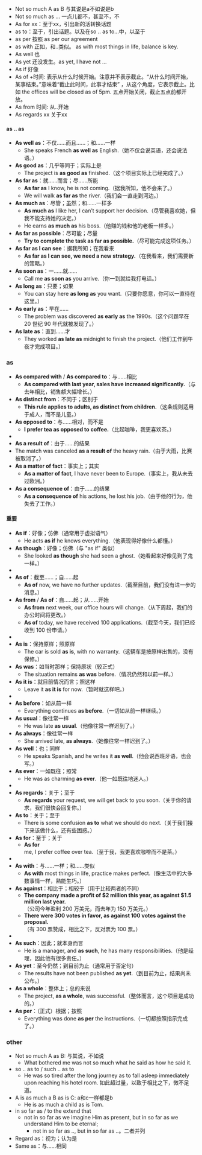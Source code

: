 - Not so much A as B 与其说是a不如说是b
- Not so much as … 一点儿都不，甚至不，不
- As for xx：至于xx，引出新的活转换话题
- as to：至于，引出话题。以及在so .. as to…中，以至于
- as per 按照 as per our agreement
- as with 正如，和..类似。 as with most things in life, balance is key.
- As well 也
- As yet 还没发生。as yet, I have not …
- As if 好像
- As of +时间: 表示从什么时候开始。注意并不表示截止。“从什么时间开始，某事结束。”意味着“截止此时间，此事才结束” ，从这个角度，它表示截止。比如 the offices will be closed as of 5pm. 五点开始关闭，截止五点前都开放。
- As from 时间: 从..开始
- As regards xx 关于xx

#### as .. as 
- **As well as**：不仅……而且……；和……一样  
  - She speaks French **as well as** English.（她不仅会说英语，还会说法语。）  
- **As good as**：几乎等同于；实际上是  
  - The project is **as good as** finished.（这个项目实际上已经完成了。）  
- **As far as**：就……而言；尽……所能  
  - **As far as** I know, he is not coming.（据我所知，他不会来了。）  
  - We will walk **as far as** the river.（我们会一直走到河边。）  
- **As much as**：尽管；虽然；和……一样多  
  - **As much as** I like her, I can’t support her decision.（尽管我喜欢她，但我不能支持她的决定。）  
  - He earns **as much as** his boss.（他赚的钱和他的老板一样多。）  
- **As far as possible**：尽可能；尽量  
  - **Try to complete the task as far as possible.**（尽可能完成这项任务。）  
- **As far as I can see**：据我所知；在我看来  
  - **As far as I can see, we need a new strategy.**（在我看来，我们需要新的策略。）  
- **As soon as**：一……就……  
  - Call me **as soon as** you arrive.（你一到就给我打电话。）  
- **As long as**：只要；如果  
  - You can stay here **as long as** you want.（只要你愿意，你可以一直待在这里。）  
- **As early as**：早在……  
  - The problem was discovered **as early as** the 1990s.（这个问题早在 20 世纪 90 年代就被发现了。）  
- **As late as**：直到……才  
  - They worked **as late as** midnight to finish the project.（他们工作到午夜才完成项目。）  

### as 
- **As compared with** / **As compared to**：与……相比  
  - **As compared with last year, sales have increased significantly.**（与去年相比，销售额大幅增长。）  
- **As distinct from**：不同于；区别于  
  - **This rule applies to adults, as distinct from children.**（这条规则适用于成人，而不是儿童。）  
- **As opposed to**：与……相对，而不是  
  - **I prefer tea as opposed to coffee.**（比起咖啡，我更喜欢茶。）  
-
-  **As a result of**：由于……的结果  
  - The match was canceled **as a result of** the heavy rain.（由于大雨，比赛被取消了。）  
- **As a matter of fact**：事实上；其实  
  - **As a matter of fact**, I have never been to Europe.（事实上，我从未去过欧洲。）  
- **As a consequence of**：由于……的结果  
  - **As a consequence of** his actions, he lost his job.（由于他的行为，他失去了工作。）  

#### 重要

- **As if**：好像；仿佛（通常用于虚拟语气）  
  - He acts **as if** he knows everything.（他表现得好像什么都懂。）  
- **As though**：好像；仿佛（与 "as if" 类似）  
  - She looked **as though** she had seen a ghost.（她看起来好像见到了鬼一样。）  
- 
- **As of**：截至……；自……起  
  - **As of** now, we have no further updates.（截至目前，我们没有进一步的消息。）  
- **As from** / **As of**：自……起；从……开始  
  - **As from** next week, our office hours will change.（从下周起，我们的办公时间将更改。）  
  - **As of** today, we have received 100 applications.（截至今天，我们已经收到 100 份申请。） 
-
- **As is**：保持原样；照原样  
  - The car is sold **as is**, with no warranty.（这辆车是按原样出售的，没有保修。）  
- **As was**：如当时那样；保持原状（较正式）  
  - The situation remains **as was** before.（情况仍然和以前一样。）  
- **As it is**：就目前情况而言；照这样  
  - Leave it **as it is** for now.（暂时就这样吧。）  
-
- **As before**：如从前一样  
  - Everything continues **as before**.（一切如从前一样继续。）
- **As usual**：像往常一样  
  - He was late **as usual**.（他像往常一样迟到了。）    
- **As always**：像往常一样  
  - She arrived late, **as always**.（她像往常一样迟到了。）
- **As well**：也；同样  
  - He speaks Spanish, and he writes it **as well**.（他会说西班牙语，也会写。）
- **As ever**：一如既往；照常  
  - He was as charming **as ever**.（他一如既往地迷人。）     
-
- **As regards**：关于；至于  
  - **As regards** your request, we will get back to you soon.（关于你的请求，我们很快会回复你。）  
- **As to**：关于；至于  
  - There is some confusion **as to** what we should do next.（关于我们接下来该做什么，还有些困惑。）  
- **As for**：至于；关于  
  - **As for** me, I prefer coffee over tea.（至于我，我更喜欢咖啡而不是茶。）  
-
- **As with**：与……一样；和……类似  
  - **As with** most things in life, practice makes perfect.（像生活中的大多数事情一样，熟能生巧。）  
- **As against**：相比于；相较于（用于比较两者的不同）
  - **The company made a profit of $2 million this year, as against $1.5 million last year.**  
  （公司今年盈利 200 万美元，而去年为 150 万美元。）  
  - **There were 300 votes in favor, as against 100 votes against the proposal.**  
  （有 300 票赞成，相比之下，反对票为 100 票。）  
- 
- **As such**：因此；就本身而言  
  - He is a manager, and **as such**, he has many responsibilities.（他是经理，因此他有很多责任。）
- **As yet**：至今仍然；到目前为止（通常用于否定句）  
  - The results have not been published **as yet**.（到目前为止，结果尚未公布。）
- **As a whole**：整体上；总的来说  
  - The project, **as a whole**, was successful.（整体而言，这个项目是成功的。）  
- **As per**：（正式）根据；按照  
  - Everything was done **as per** the instructions.（一切都按照指示完成了。）   

### other
- Not so much A as B: 与其说，不如说
  - What bothered me was not so much what he said as how he said it.
- so .. as to / such .. as to
  - He was so tired after the long journey as to fall asleep immediately upon reaching his hotel room. 如此超过量，以致于相比之下，微不足道。
- A is as much a B as is C: a和c一样都是b
  - He is as much a child as is Tom.
- in so far as / to the extend that
  - not in so far as we imagine Him as present, but in so far as we understand Him to be eternal;
    - not in so far as .., but in so far as ..。二者并列
- Regard as：视为；认为是
- Same as：与……相同
